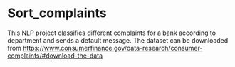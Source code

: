 # Sort_complaints
This NLP project classifies different complaints for a bank according to department and sends a default message.
The dataset can be downloaded from https://www.consumerfinance.gov/data-research/consumer-complaints/#download-the-data

